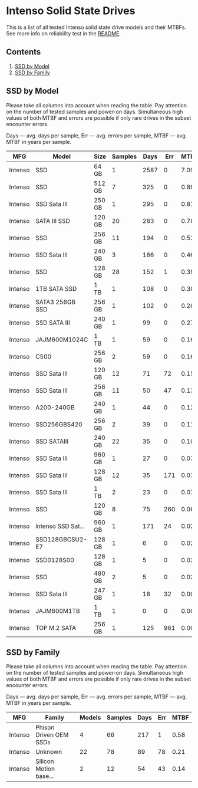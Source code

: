 Intenso Solid State Drives
==========================

This is a list of all tested Intenso solid state drive models and their MTBFs. See
more info on reliability test in the [README](https://github.com/linuxhw/SMART).

Contents
--------

1. [ SSD by Model  ](#ssd-by-model)
2. [ SSD by Family ](#ssd-by-family)

SSD by Model
------------

Please take all columns into account when reading the table. Pay attention on the
number of tested samples and power-on days. Simultaneous high values of both MTBF
and errors are possible if only rare drives in the subset encounter errors.

Days — avg. days per sample,
Err  — avg. errors per sample,
MTBF — avg. MTBF in years per sample.

| MFG       | Model              | Size   | Samples | Days  | Err   | MTBF   |
|-----------|--------------------|--------|---------|-------|-------|--------|
| Intenso   | SSD                | 64 GB  | 1       | 2587  | 0     | 7.09   |
| Intenso   | SSD                | 512 GB | 7       | 325   | 0     | 0.89   |
| Intenso   | SSD Sata III       | 250 GB | 1       | 295   | 0     | 0.81   |
| Intenso   | SATA III SSD       | 120 GB | 20      | 283   | 0     | 0.78   |
| Intenso   | SSD                | 256 GB | 11      | 194   | 0     | 0.53   |
| Intenso   | SSD Sata III       | 240 GB | 3       | 166   | 0     | 0.46   |
| Intenso   | SSD                | 128 GB | 28      | 152   | 1     | 0.39   |
| Intenso   | 1TB SATA SSD       | 1 TB   | 1       | 108   | 0     | 0.30   |
| Intenso   | SATA3 256GB SSD    | 256 GB | 1       | 102   | 0     | 0.28   |
| Intenso   | SSD SATA III       | 240 GB | 1       | 99    | 0     | 0.27   |
| Intenso   | JAJM600M1024C      | 1 TB   | 1       | 59    | 0     | 0.16   |
| Intenso   | C500               | 256 GB | 2       | 59    | 0     | 0.16   |
| Intenso   | SSD Sata III       | 120 GB | 12      | 71    | 72    | 0.15   |
| Intenso   | SSD Sata III       | 256 GB | 11      | 50    | 47    | 0.13   |
| Intenso   | A200-240GB         | 240 GB | 1       | 44    | 0     | 0.12   |
| Intenso   | SSD256GBS420       | 256 GB | 2       | 39    | 0     | 0.11   |
| Intenso   | SSD SATAIII        | 240 GB | 22      | 35    | 0     | 0.10   |
| Intenso   | SSD Sata III       | 960 GB | 1       | 27    | 0     | 0.07   |
| Intenso   | SSD Sata III       | 128 GB | 12      | 35    | 171   | 0.07   |
| Intenso   | SSD Sata III       | 1 TB   | 2       | 23    | 0     | 0.07   |
| Intenso   | SSD                | 120 GB | 8       | 75    | 260   | 0.06   |
| Intenso   | lntenso SSD Sat... | 960 GB | 1       | 171   | 24    | 0.02   |
| Intenso   | SSD128GBCSU2-E7    | 128 GB | 1       | 6     | 0     | 0.02   |
| Intenso   | SSD0128S00         | 128 GB | 1       | 5     | 0     | 0.02   |
| Intenso   | SSD                | 480 GB | 2       | 5     | 0     | 0.02   |
| Intenso   | SSD Sata III       | 247 GB | 1       | 18    | 32    | 0.00   |
| Intenso   | JAJM600M1TB        | 1 TB   | 1       | 0     | 0     | 0.00   |
| Intenso   | TOP M.2 SATA       | 256 GB | 1       | 125   | 961   | 0.00   |

SSD by Family
-------------

Please take all columns into account when reading the table. Pay attention on the
number of tested samples and power-on days. Simultaneous high values of both MTBF
and errors are possible if only rare drives in the subset encounter errors.

Days — avg. days per sample,
Err  — avg. errors per sample,
MTBF — avg. MTBF in years per sample.

| MFG       | Family                 | Models | Samples | Days  | Err   | MTBF   |
|-----------|------------------------|--------|---------|-------|-------|--------|
| Intenso   | Phison Driven OEM SSDs | 4      | 66      | 217   | 1     | 0.58   |
| Intenso   | Unknown                | 22     | 78      | 89    | 78    | 0.21   |
| Intenso   | Silicon Motion base... | 2      | 12      | 54    | 43    | 0.14   |
